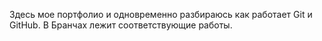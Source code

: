 Здесь мое портфолио и одновременно разбираюсь как работает Git и GitHub. В Бранчах лежит соответствующие работы.
